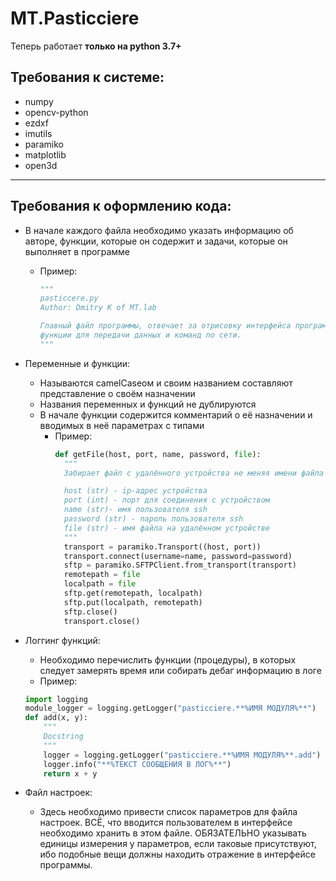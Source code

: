 # MT.Pasticciere

Теперь работает **только на python 3.7+**

## Требования к системе:
* numpy
* opencv-python
* ezdxf
* imutils
* paramiko
* matplotlib
* open3d

---

## Требования к оформлению кода:
* В начале каждого файла необходимо указать информацию об авторе, функции, которые он содержит и задачи, которые он выполняет в программе
    * Пример:
        ```python
        """
        pasticcere.py
        Author: Dmitry K of MT.lab

        Главный файл программы, отвечает за отрисовку интерфейса программы и содержит
        функции для передачи данных и команд по сети.
        """
        ```

* Переменные и функции:
    * Называются camelCaseом и своим названием составляют представление о своём назначении
    * Названия переменных и функций не дублируются
    * В начале функции содержится комментарий о её назначении и вводимых в неё параметрах с типами
        * Пример:
            ```python
            def getFile(host, port, name, password, file):
              """
              Забирает файл с удалённого устройства не меняя имени файла

              host (str) - ip-адрес устройства
              port (int) - порт для соединения с устройством
              name (str)- имя пользователя ssh
              password (str) - пароль пользователя ssh
              file (str) - имя файла на удалённом устройстве
              """
              transport = paramiko.Transport((host, port))
              transport.connect(username=name, password=password)
              sftp = paramiko.SFTPClient.from_transport(transport)
              remotepath = file
              localpath = file
              sftp.get(remotepath, localpath)
              sftp.put(localpath, remotepath)
              sftp.close()
              transport.close()
            ```


* Логгинг функций:
    * Необходимо перечислить функции (процедуры), в которых следует замерять время или собирать дебаг информацию в логе
    * Пример:
  ```python
  import logging
  module_logger = logging.getLogger("pasticciere.**%ИМЯ МОДУЛЯ%**")
  def add(x, y):
      """
      Docstring
      """
      logger = logging.getLogger("pasticciere.**%ИМЯ МОДУЛЯ%**.add")
      logger.info("**%ТЕКСТ СООБЩЕНИЯ В ЛОГ%**")
      return x + y
  ```

* Файл настроек:
    * Здесь необходимо привести список параметров для файла настроек. ВСЁ, что вводится пользователем в интерфейсе необходимо хранить в этом файле. ОБЯЗАТЕЛЬНО указывать единицы измерения у параметров, если таковые присутствуют, ибо подобные вещи должны находить отражение в интерфейсе программы.
